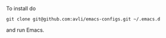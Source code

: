 To install do

```console
git clone git@github.com:avli/emacs-configs.git ~/.emacs.d
```

and run Emacs.
